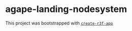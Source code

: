 # agape-landing-nodesystem

This project was bootstrapped with [`create-r3f-app`](https://github.com/utsuboco/create-r3f-app)
